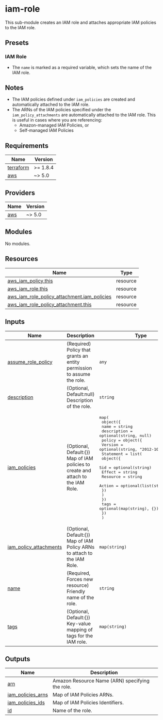 <!-- BEGIN_TF_DOCS -->
# iam-role

This sub-module creates an IAM role and attaches appropriate IAM policies to the IAM role.

## Presets

### IAM Role

- The `name` is marked as a required variable, which sets the name of the IAM role.

## Notes

- The IAM policies defined under `iam_policies` are created and automatically attached to the IAM role.
- The ARNs of the IAM policies specified under the `iam_policy_attachments` are automatically attached to the IAM role. This is useful in cases where you are referencing:
  - Amazon-managed IAM Policies, or
  - Self-managed IAM Policies

## Requirements

| Name | Version |
|------|---------|
| <a name="requirement_terraform"></a> [terraform](#requirement\_terraform) | >= 1.8.4 |
| <a name="requirement_aws"></a> [aws](#requirement\_aws) | ~> 5.0 |

## Providers

| Name | Version |
|------|---------|
| <a name="provider_aws"></a> [aws](#provider\_aws) | ~> 5.0 |

## Modules

No modules.

## Resources

| Name | Type |
|------|------|
| [aws_iam_policy.this](https://registry.terraform.io/providers/hashicorp/aws/latest/docs/resources/iam_policy) | resource |
| [aws_iam_role.this](https://registry.terraform.io/providers/hashicorp/aws/latest/docs/resources/iam_role) | resource |
| [aws_iam_role_policy_attachment.iam_policies](https://registry.terraform.io/providers/hashicorp/aws/latest/docs/resources/iam_role_policy_attachment) | resource |
| [aws_iam_role_policy_attachment.this](https://registry.terraform.io/providers/hashicorp/aws/latest/docs/resources/iam_role_policy_attachment) | resource |

## Inputs

| Name | Description | Type | Default | Required |
|------|-------------|------|---------|:--------:|
| <a name="input_assume_role_policy"></a> [assume\_role\_policy](#input\_assume\_role\_policy) | (Required) Policy that grants an entity permission to assume the role. | `any` | n/a | yes |
| <a name="input_description"></a> [description](#input\_description) | (Optional, Default:null) Description of the role. | `string` | `null` | no |
| <a name="input_iam_policies"></a> [iam\_policies](#input\_iam\_policies) | (Optional, Default:{}) Map of IAM policies to create and attach to the IAM Role. | <pre>map(<br/>    object({<br/>      name        = string<br/>      description = optional(string, null)<br/>      policy = object({<br/>        Version = optional(string, "2012-10-17")<br/>        Statement = list(<br/>          object({<br/>            Sid      = optional(string)<br/>            Effect   = string<br/>            Resource = string<br/>            Action   = optional(list(string), [])<br/>          })<br/>        )<br/>      })<br/>      tags = optional(map(string), {})<br/>    })<br/>  )</pre> | `{}` | no |
| <a name="input_iam_policy_attachments"></a> [iam\_policy\_attachments](#input\_iam\_policy\_attachments) | (Optional, Default:{}) Map of IAM Policy ARNs to attach to the IAM Role. | `map(string)` | `{}` | no |
| <a name="input_name"></a> [name](#input\_name) | (Required, Forces new resource) Friendly name of the role. | `string` | n/a | yes |
| <a name="input_tags"></a> [tags](#input\_tags) | (Optional, Default:{}) Key-value mapping of tags for the IAM role. | `map(string)` | `{}` | no |

## Outputs

| Name | Description |
|------|-------------|
| <a name="output_arn"></a> [arn](#output\_arn) | Amazon Resource Name (ARN) specifying the role. |
| <a name="output_iam_policies_arns"></a> [iam\_policies\_arns](#output\_iam\_policies\_arns) | Map of IAM Policies ARNs. |
| <a name="output_iam_policies_ids"></a> [iam\_policies\_ids](#output\_iam\_policies\_ids) | Map of IAM Policies Identifiers. |
| <a name="output_id"></a> [id](#output\_id) | Name of the role. |
<!-- END_TF_DOCS -->
